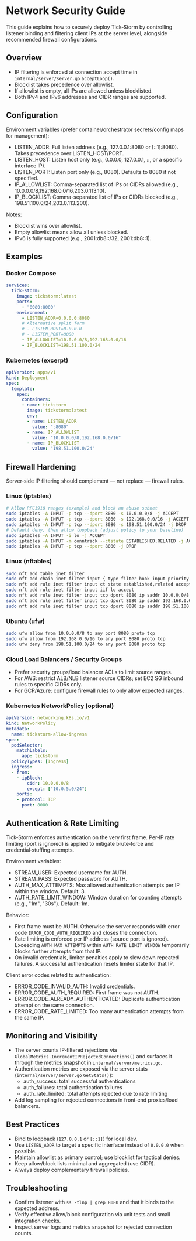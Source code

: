 # Network Security Guide

This guide explains how to securely deploy Tick‑Storm by controlling listener binding and filtering client IPs at the server level, alongside recommended firewall configurations.

## Overview

- IP filtering is enforced at connection accept time in `internal/server/server.go` `acceptLoop()`.
- Blocklist takes precedence over allowlist.
- If allowlist is empty, all IPs are allowed unless blocklisted.
- Both IPv4 and IPv6 addresses and CIDR ranges are supported.

## Configuration

Environment variables (prefer container/orchestrator secrets/config maps for management):

- LISTEN_ADDR: Full listen address (e.g., 127.0.0.1:8080 or [::1]:8080). Takes precedence over LISTEN_HOST/PORT.
- LISTEN_HOST: Listen host only (e.g., 0.0.0.0, 127.0.0.1, ::, or a specific interface IP).
- LISTEN_PORT: Listen port only (e.g., 8080). Defaults to 8080 if not specified.
- IP_ALLOWLIST: Comma-separated list of IPs or CIDRs allowed (e.g., 10.0.0.0/8,192.168.0.0/16,203.0.113.10).
- IP_BLOCKLIST: Comma-separated list of IPs or CIDRs blocked (e.g., 198.51.100.0/24,203.0.113.200).

Notes:
- Blocklist wins over allowlist.
- Empty allowlist means allow all unless blocked.
- IPv6 is fully supported (e.g., 2001:db8::/32, 2001:db8::1).

## Examples

### Docker Compose

```yaml
services:
  tick-storm:
    image: tickstorm:latest
    ports:
      - "8080:8080"
    environment:
      - LISTEN_ADDR=0.0.0.0:8080
      # Alternative split form
      # - LISTEN_HOST=0.0.0.0
      # - LISTEN_PORT=8080
      - IP_ALLOWLIST=10.0.0.0/8,192.168.0.0/16
      - IP_BLOCKLIST=198.51.100.0/24
```

### Kubernetes (excerpt)

```yaml
apiVersion: apps/v1
kind: Deployment
spec:
  template:
    spec:
      containers:
      - name: tickstorm
        image: tickstorm:latest
        env:
        - name: LISTEN_ADDR
          value: ":8080"
        - name: IP_ALLOWLIST
          value: "10.0.0.0/8,192.168.0.0/16"
        - name: IP_BLOCKLIST
          value: "198.51.100.0/24"
```

## Firewall Hardening

Server‑side IP filtering should complement — not replace — firewall rules.

### Linux (iptables)

```bash
# Allow RFC1918 ranges (example) and block an abuse subnet
sudo iptables -A INPUT -p tcp --dport 8080 -s 10.0.0.0/8 -j ACCEPT
sudo iptables -A INPUT -p tcp --dport 8080 -s 192.168.0.0/16 -j ACCEPT
sudo iptables -A INPUT -p tcp --dport 8080 -s 198.51.100.0/24 -j DROP
# Default deny, then allow loopback (adjust policy to your baseline)
sudo iptables -A INPUT -i lo -j ACCEPT
sudo iptables -A INPUT -m conntrack --ctstate ESTABLISHED,RELATED -j ACCEPT
sudo iptables -A INPUT -p tcp --dport 8080 -j DROP
```

### Linux (nftables)

```bash
sudo nft add table inet filter
sudo nft add chain inet filter input { type filter hook input priority 0; policy drop; }
sudo nft add rule inet filter input ct state established,related accept
sudo nft add rule inet filter input iif lo accept
sudo nft add rule inet filter input tcp dport 8080 ip saddr 10.0.0.0/8 accept
sudo nft add rule inet filter input tcp dport 8080 ip saddr 192.168.0.0/16 accept
sudo nft add rule inet filter input tcp dport 8080 ip saddr 198.51.100.0/24 drop
```

### Ubuntu (ufw)

```bash
sudo ufw allow from 10.0.0.0/8 to any port 8080 proto tcp
sudo ufw allow from 192.168.0.0/16 to any port 8080 proto tcp
sudo ufw deny from 198.51.100.0/24 to any port 8080 proto tcp
```

### Cloud Load Balancers / Security Groups

- Prefer security groups/load balancer ACLs to limit source ranges.
- For AWS: restrict ALB/NLB listener source CIDRs; set EC2 SG inbound rules to specific CIDRs only.
- For GCP/Azure: configure firewall rules to only allow expected ranges.

### Kubernetes NetworkPolicy (optional)

```yaml
apiVersion: networking.k8s.io/v1
kind: NetworkPolicy
metadata:
  name: tickstorm-allow-ingress
spec:
  podSelector:
    matchLabels:
      app: tickstorm
  policyTypes: [Ingress]
  ingress:
  - from:
    - ipBlock:
        cidr: 10.0.0.0/8
        except: ["10.0.5.0/24"]
    ports:
    - protocol: TCP
      port: 8080
```

## Authentication & Rate Limiting

Tick‑Storm enforces authentication on the very first frame. Per‑IP rate limiting (port is ignored) is applied to mitigate brute‑force and credential‑stuffing attempts.

Environment variables:

- STREAM_USER: Expected username for AUTH.
- STREAM_PASS: Expected password for AUTH.
- AUTH_MAX_ATTEMPTS: Max allowed authentication attempts per IP within the window. Default: 3.
- AUTH_RATE_LIMIT_WINDOW: Window duration for counting attempts (e.g., "1m", "30s"). Default: 1m.

Behavior:

- First frame must be AUTH. Otherwise the server responds with error code `ERROR_CODE_AUTH_REQUIRED` and closes the connection.
- Rate limiting is enforced per IP address (source port is ignored). Exceeding `AUTH_MAX_ATTEMPTS` within `AUTH_RATE_LIMIT_WINDOW` temporarily blocks further attempts from that IP.
- On invalid credentials, limiter penalties apply to slow down repeated failures. A successful authentication resets limiter state for that IP.

Client error codes related to authentication:

- ERROR_CODE_INVALID_AUTH: Invalid credentials.
- ERROR_CODE_AUTH_REQUIRED: First frame was not AUTH.
- ERROR_CODE_ALREADY_AUTHENTICATED: Duplicate authentication attempt on the same connection.
- ERROR_CODE_RATE_LIMITED: Too many authentication attempts from the same IP.

## Monitoring and Visibility

- The server counts IP‑filtered rejections via `GlobalMetrics.IncrementIPRejectedConnections()` and surfaces it through the metrics snapshot in `internal/server/metrics.go`.
- Authentication metrics are exposed via the server stats (`internal/server/server.go` `GetStats()`):
  - auth_success: total successful authentications
  - auth_failures: total authentication failures
  - auth_rate_limited: total attempts rejected due to rate limiting
- Add log sampling for rejected connections in front‑end proxies/load balancers.

## Best Practices

- Bind to loopback (`127.0.0.1` or `[::1]`) for local dev.
- Use `LISTEN_ADDR` to target a specific interface instead of `0.0.0.0` when possible.
- Maintain allowlist as primary control; use blocklist for tactical denies.
- Keep allow/block lists minimal and aggregated (use CIDR).
- Always deploy complementary firewall policies.

## Troubleshooting

- Confirm listener with `ss -tlnp | grep 8080` and that it binds to the expected address.
- Verify effective allow/block configuration via unit tests and small integration checks.
- Inspect server logs and metrics snapshot for rejected connection counts.
